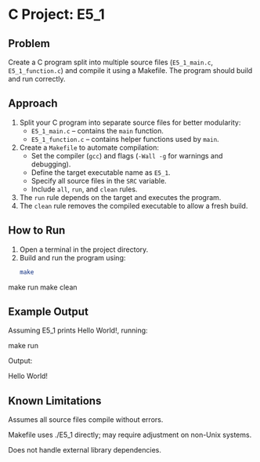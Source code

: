 # C Project: E5_1

## Problem
Create a C program split into multiple source files (`E5_1_main.c`, `E5_1_function.c`) and compile it using a Makefile. The program should build and run correctly.

## Approach
1. Split your C program into separate source files for better modularity:
   - `E5_1_main.c` – contains the `main` function.
   - `E5_1_function.c` – contains helper functions used by `main`.
2. Create a `Makefile` to automate compilation:
   - Set the compiler (`gcc`) and flags (`-Wall -g` for warnings and debugging).
   - Define the target executable name as `E5_1`.
   - Specify all source files in the `SRC` variable.
   - Include `all`, `run`, and `clean` rules.
3. The `run` rule depends on the target and executes the program.
4. The `clean` rule removes the compiled executable to allow a fresh build.

## How to Run
1. Open a terminal in the project directory.
2. Build and run the program using:
   ```bash
   make
make run
make clean

## Example Output

Assuming E5_1 prints Hello World!, running:

make run


Output:

Hello World!

## Known Limitations

Assumes all source files compile without errors.

Makefile uses ./E5_1 directly; may require adjustment on non-Unix systems.

Does not handle external library dependencies.